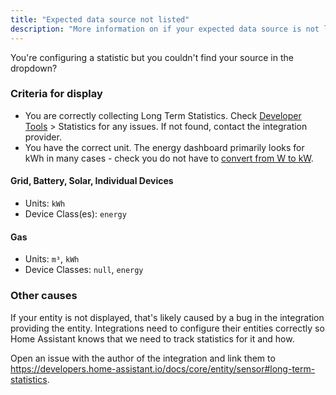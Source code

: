 ```yaml
---
title: "Expected data source not listed"
description: "More information on if your expected data source is not listed."
---
```


You're configuring a statistic but you couldn't find your source in the dropdown?

### Criteria for display

* You are correctly collecting Long Term Statistics. Check [Developer Tools](https://www.home-assistant.io/docs/tools/dev-tools/) > Statistics for any issues. If not found, contact the integration provider.
* You have the correct unit. The energy dashboard primarily looks for kWh in many cases - check you do not have to [convert from W to kW](https://www.home-assistant.io/integrations/integration/#energy).

#### Grid, Battery, Solar, Individual Devices

* Units: `kWh`
* Device Class(es): `energy`

#### Gas

* Units: `m³`, `kWh`
* Device Classes: `null`, `energy`

### Other causes

If your entity is not displayed, that's likely caused by a bug in the integration providing the entity. Integrations need to configure their entities correctly so Home Assistant knows that we need to track statistics for it and how.

Open an issue with the author of the integration and link them to https://developers.home-assistant.io/docs/core/entity/sensor#long-term-statistics.
